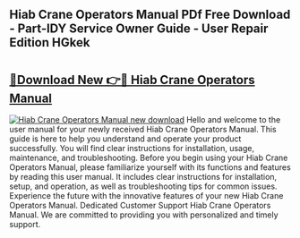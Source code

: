 ## Hiab Crane Operators Manual PDf Free Download - Part-lDY Service Owner Guide - User Repair Edition HGkek

# <h2><a href="http://cf23754.oget.top/?id=Hiab+Crane+Operators+Manual">🔗Download New 👉🔴 Hiab Crane Operators Manual</a></h2>

[![Hiab Crane Operators Manual new download](https://i.imgur.com/5g1atiW.png)](http://cf23754.oget.top/?id=Hiab+Crane+Operators+Manual)
Hello and welcome to the user manual for your newly received Hiab Crane Operators Manual. This guide is here to help you understand and operate your product successfully. You will find clear instructions for installation, usage, maintenance, and troubleshooting. Before you begin using your Hiab Crane Operators Manual, please familiarize yourself with its functions and features by reading this user manual. It includes clear instructions for installation, setup, and operation, as well as troubleshooting tips for common issues. Experience the future with the innovative features of your new Hiab Crane Operators Manual. Dedicated Customer Support Hiab Crane Operators Manual. We are committed to providing you with personalized and timely support.
